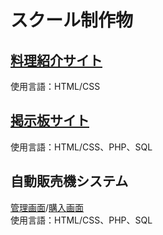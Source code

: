 # スクール制作物

## [料理紹介サイト](http://153.126.204.74/school/CookingSite/cookcamp.html)   
使用言語：HTML/CSS  

## [掲示板サイト](http://153.126.204.74/school/BulletinBoardSystem/bbs.php)  
使用言語：HTML/CSS、PHP、SQL  

## 自動販売機システム  
[管理画面](http://153.126.204.74/school/VendingMachine/tool.php)/[購入画面](http://153.126.204.74/school/VendingMachine/index.php)  
使用言語：HTML/CSS、PHP、SQL  




